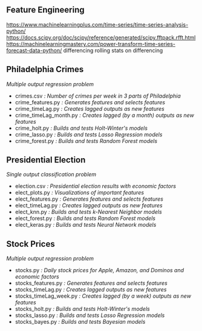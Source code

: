 ## Feature Engineering
https://www.machinelearningplus.com/time-series/time-series-analysis-python/
https://docs.scipy.org/doc/scipy/reference/generated/scipy.fftpack.rfft.html
https://machinelearningmastery.com/power-transform-time-series-forecast-data-python/
differencing
rolling stats on differencing

## Philadelphia Crimes 
*Multiple output regression problem*
- crimes.csv *: Number of crimes per week in 3 parts of Philadelphia*
- crime_features.py *: Generates features and selects features*
- crime_timeLag.py *: Creates lagged outputs as new features*
- crime_timeLag_month.py *: Creates lagged (by a month) outputs as new features*
- crime_holt.py *: Builds and tests Holt-Winter's models*
- crime_lasso.py *: Builds and tests Lasso Regression models*
- crime_forest.py *: Builds and tests Random Forest models*

## Presidential Election
*Single output classification problem*
- election.csv *: Presidential election results with economic factors*
- elect_plots.py *: Visualizations of important features*
- elect_features.py *: Generates features and selects features*
- elect_timeLag.py *: Creates lagged outputs as new features*
- elect_knn.py *: Builds and tests k-Nearest Neighbor models*
- elect_forest.py *: Builds and tests Random Forest models*
- elect_keras.py *: Builds and tests Neural Network models*

## Stock Prices
*Multiple output regression problem*
- stocks.py *: Daily stock prices for Apple, Amazon, and Dominos and economic factors*
- stocks_features.py *: Generates features and selects features*
- stocks_timeLag.py *: Creates lagged outputs as new features*
- stocks_timeLag_week.py *: Creates lagged (by a week) outputs as new features*
- stocks_holt.py *: Builds and tests Holt-Winter's models*
- stocks_lasso.py *: Builds and tests Lasso Regression models*
- stocks_bayes.py *: Builds and tests Bayesian models*
